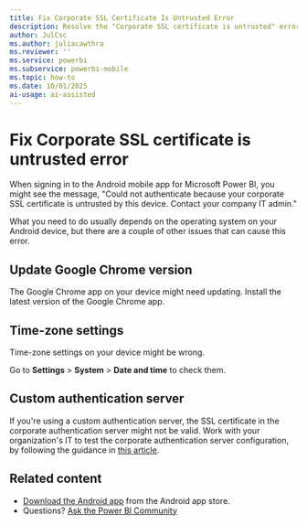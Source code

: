 ```yaml
---
title: Fix Corporate SSL Certificate Is Untrusted Error
description: Resolve the "Corporate SSL certificate is untrusted" error in Power BI Android mobile app. Fix authentication issues with Chrome updates, time-zone settings, and custom server configurations.
author: JulCsc
ms.author: juliacawthra
ms.reviewer: ''
ms.service: powerbi
ms.subservice: powerbi-mobile
ms.topic: how-to
ms.date: 10/01/2025
ai-usage: ai-assisted
---
```


# Fix Corporate SSL certificate is untrusted error

When signing in to the Android mobile app for Microsoft Power BI, you might see the message, "Could not authenticate because your corporate SSL certificate is untrusted by this device. Contact your company IT admin."

What you need to do usually depends on the operating system on your Android device, but there are a couple of other issues that can cause this error.

## Update Google Chrome version

The Google Chrome app on your device might need updating. Install the latest version of the Google Chrome app.

## Time-zone settings

Time-zone settings on your device might be wrong.

Go to **Settings** > **System** > **Date and time** to check them.

## Custom authentication server

If you're using a custom authentication server, the SSL certificate in the corporate authentication server might not be valid.
Work with your organization's IT to test the corporate authentication server configuration, by following the guidance in [this article](https://support.microsoft.com/help/3203929/using-adal-to-authenticate-from-android-devices-fails-if-additional-ce).

## Related content

- [Download the Android app](https://go.microsoft.com/fwlink/?LinkID=544867) from the Android app store.
- Questions? [Ask the Power BI Community](https://community.powerbi.com/)
